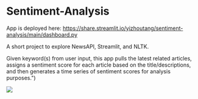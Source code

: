 # Sentiment-Analysis

App is deployed here: https://share.streamlit.io/yizhoutang/sentiment-analysis/main/dashboard.py

A short project to explore NewsAPI, Streamlit, and NLTK.

Given keyword(s) from user input, this app pulls the latest related articles, assigns a sentiment score for each article based on the title/descriptions, and then generates a time series of sentiment scores for analysis purposes.")

![](streamlit-dashboard.gif)
